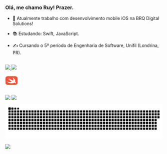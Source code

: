 ### Olá, me chamo Ruy! Prazer.


- 🔭  Atualmente trabalho com desenvolvimento mobile iOS na BRQ Digital Solutions!
- 📚  Estudando: Swift, JavaScript.
- ✍️ Cursando o 5º período de Engenharia de Software, Unifil (Londrina, PR).

  ##
<div>
  <a href="https://github.com/ruyrodrigues">
  <img height="200em" src="https://github-readme-stats.vercel.app/api?username=ruyrodrigues&show_icons=true&theme=dracula&include_all_commits=true&count_private=true"/>
  <img height="200em" src="https://github-readme-stats.vercel.app/api/top-langs/?username=ruyrodrigues&layout=compact&langs_count=7&theme=dracula"/>
</div>

<div style="display: inline_block"><br>
  <img align="center" alt="Swift" height="30" width="40" src="https://raw.githubusercontent.com/devicons/devicon/9f4f5cdb393299a81125eb5127929ea7bfe42889/icons/swift/swift-original.svg">
</div>
  
  ##
  
  <div> 
  <a href = "mailto:ruymiguel.penha2003@gmail.com"><img align="center" src="https://img.shields.io/badge/Gmail-D14836?style=for-the-badge&logo=gmail&logoColor=white" target="_blank"></a>
  <a href="https://www.linkedin.com/in/ruymiguel/" target="_blank"><img align="center" src="https://img.shields.io/badge/-LinkedIn-%230077B5?style=for-the-badge&logo=linkedin&logoColor=white" target="_blank"></a> 
 
  ![Snake animation](https://github.com/ruyrodrigues/ruyrodrigues/blob/output/github-contribution-grid-snake.svg)
 
  ![](https://komarev.com/ghpvc/?username=ruyrodrigues&color=ff69b4)
</div>

